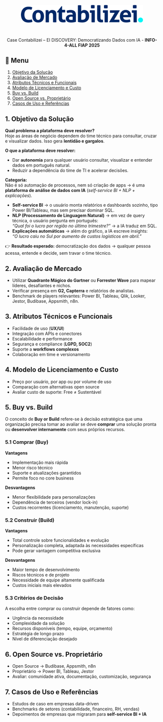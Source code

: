 <p align="center"><img src="./files/contabilizei.svg" width="400" alt="Clube Vestcasa Logo"></p>

<br>

<p align="center">Case Contabilizei – EI DISCOVERY: Democratizando Dados com IA - <b>INFO-4-ALL FIAP 2025</b></p>

## 📌 Menu

1. [Objetivo da Solução](#1-objetivo-da-solução)
2. [Avaliação de Mercado](#2-avaliação-de-mercado)
3. [Atributos Técnicos e Funcionais](#3-atributos-técnicos-e-funcionais)
4. [Modelo de Licenciamento e Custo](#4-modelo-de-licenciamento-e-custo)
5. [Buy vs. Build](#5-buy-vs-build)
6. [Open Source vs. Proprietário](#6-open-source-vs-proprietário)
7. [Casos de Uso e Referências](#7-casos-de-uso-e-referências)

## 1. Objetivo da Solução

**Qual problema a plataforma deve resolver?**  
Hoje as áreas de negócio dependem do time técnico para consultar, cruzar e visualizar dados. Isso gera **lentidão e gargalos**.

**O que a plataforma deve resolver:**

- Dar **autonomia** para qualquer usuário consultar, visualizar e entender dados em português natural.
- Reduzir a dependência do time de TI e acelerar decisões.

**Categoria:**  
Não é só automação de processos, nem só criação de apps → é uma **plataforma de análise de dados com IA** (_self-service BI + NLP + explicações_).

- **Self-service BI** → o usuário monta relatórios e dashboards sozinho, tipo Power BI/Tableau, mas sem precisar dominar SQL.
- **NLP (Processamento de Linguagem Natural)** → em vez de query técnica, o usuário pergunta em português:  
  _“Qual foi o lucro por região no último trimestre?”_ → a IA traduz em SQL.
- **Explicações automáticas** → além do gráfico, a IA escreve insights:  
  _“O lucro caiu no Sul por aumento de custos logísticos em abril.”_

👉 **Resultado esperado:** democratização dos dados → qualquer pessoa acessa, entende e decide, sem travar o time técnico.

## 2. Avaliação de Mercado

- Utilizar **Quadrante Mágico do Gartner** ou **Forrester Wave** para mapear líderes, desafiantes e nichos.
- Verificar presença em **G2, Capterra** e relatórios de analistas.
- Benchmark de players relevantes: Power BI, Tableau, Qlik, Looker, Jestor, Budibase, Appsmith, n8n.

## 3. Atributos Técnicos e Funcionais

- Facilidade de uso (**UX/UI**)
- Integração com APIs e conectores
- Escalabilidade e performance
- Segurança e compliance (**LGPD, SOC2**)
- Suporte a **workflows complexos**
- Colaboração em time e versionamento

## 4. Modelo de Licenciamento e Custo

- Preço por usuário, por app ou por volume de uso
- Comparação com alternativas open source
- Avaliar custo de suporte: Free ≠ Sustentável

## 5. Buy vs. Build

O conceito de **Buy or Build** refere-se à decisão estratégica que uma organização precisa tomar ao avaliar se deve **comprar** uma solução pronta ou **desenvolver internamente** com seus próprios recursos.

### 5.1 Comprar (Buy)

**Vantagens**

- Implementação mais rápida
- Menor risco técnico
- Suporte e atualizações garantidos
- Permite foco no core business

**Desvantagens**

- Menor flexibilidade para personalizações
- Dependência de terceiros (vendor lock-in)
- Custos recorrentes (licenciamento, manutenção, suporte)

### 5.2 Construir (Build)

**Vantagens**

- Total controle sobre funcionalidades e evolução
- Personalização completa, adaptada às necessidades específicas
- Pode gerar vantagem competitiva exclusiva

**Desvantagens**

- Maior tempo de desenvolvimento
- Riscos técnicos e de projeto
- Necessidade de equipe altamente qualificada
- Custos iniciais mais elevados

### 5.3 Critérios de Decisão

A escolha entre comprar ou construir depende de fatores como:

- Urgência da necessidade
- Complexidade da solução
- Recursos disponíveis (tempo, equipe, orçamento)
- Estratégia de longo prazo
- Nível de diferenciação desejado

## 6. Open Source vs. Proprietário

- Open Source → Budibase, Appsmith, n8n
- Proprietário → Power BI, Tableau, Jestor
- Avaliar: comunidade ativa, documentação, customização, segurança

## 7. Casos de Uso e Referências

- Estudos de caso em empresas data-driven
- Benchmarks de setores (contabilidade, financeiro, RH, vendas)
- Depoimentos de empresas que migraram para **self-service BI + IA**
